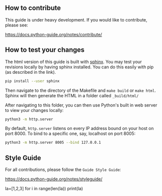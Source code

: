 How to contribute
-----------------

This guide is under heavy development. If you would like to contribute, please
see:

https://docs.python-guide.org/notes/contribute/

How to test your changes
------------------------

The html version of this guide is built with [sphinx](http://www.sphinx-doc.org/en/stable/). You may test your revisions locally by having sphinx installed. You can do this easily with pip (as described in the link).

``` bash
pip install --user sphinx
```

Then navigate to the directory of the Makefile and ```make build``` or ```make html```. Sphinx will then generate the HTML in a folder called `_build/html/`

After navigating to this folder, you can then use Python's built in web server to view your changes locally:

``` bash
python3 -m http.server
```

By default, `http.server` listens on every IP address bound on your host on port 8000. To bind to a specific one, say, localhost on port 8005:

``` bash
python3 -m http.server 8005 --bind 127.0.0.1
```

Style Guide
-----------

For all contributions, please follow the `Guide Style Guide`:

https://docs.python-guide.org/notes/styleguide/

la=[1,2,3]
for i in range(len(la))
    print(la)

